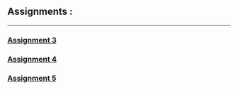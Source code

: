 ## Assignments : 
*** 
### [Assignment 3](https://github.com/Subash1000/wt-lab-assignment/tree/main/Assignments/Assignment%203)
### [Assignment 4 ](https://github.com/Subash1000/wt-lab-assignment/tree/main/Assignments/Assignment%204)
### [Assignment 5](https://github.com/Subash1000/wt-lab-assignment/tree/main/Assignments/Assignment%205)